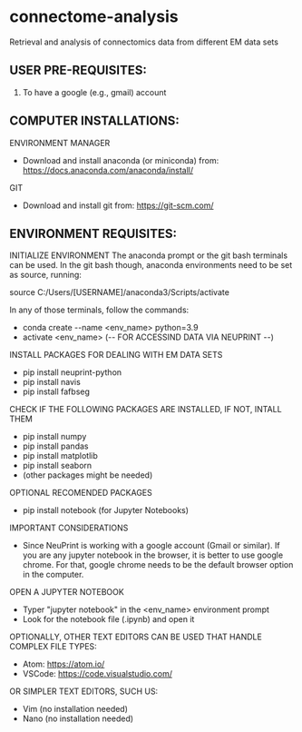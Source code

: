 # connectome-analysis
Retrieval and analysis of connectomics data from different EM data sets


USER PRE-REQUISITES:
--------------------

1. To have a google (e.g., gmail) account

COMPUTER INSTALLATIONS:
----------------------
ENVIRONMENT MANAGER
- Download and install anaconda (or miniconda) from: https://docs.anaconda.com/anaconda/install/

GIT
- Download and install git from: https://git-scm.com/


ENVIRONMENT REQUISITES:
----------------------

INITIALIZE ENVIRONMENT
The anaconda prompt or the git bash terminals can be used.
In the git bash though, anaconda environments need to be set as source, running:

source C:/Users/[USERNAME]/anaconda3/Scripts/activate

In any of those terminals, follow the commands:

- conda create --name <env_name> python=3.9
- activate <env_name> (-- FOR ACCESSIND DATA VIA NEUPRINT --)

INSTALL PACKAGES FOR DEALING WITH EM DATA SETS
- pip install neuprint-python
- pip install navis
- pip install fafbseg

CHECK IF THE FOLLOWING PACKAGES ARE INSTALLED, IF NOT, INTALL THEM
- pip install numpy
- pip install pandas
- pip install matplotlib
- pip install seaborn
- (other packages might be needed)

OPTIONAL RECOMENDED PACKAGES
- pip install notebook (for Jupyter Notebooks)

IMPORTANT CONSIDERATIONS
- Since NeuPrint is working with a google account (Gmail or similar). If you are
any jupyter notebook in the browser, it is better to use google chrome.
For that, google chrome needs to be the default browser option in the computer.

OPEN A JUPYTER NOTEBOOK
- Typer "jupyter notebook" in the <env_name> environment prompt
- Look for the notebook file (.ipynb) and open it

OPTIONALLY, OTHER TEXT EDITORS CAN BE USED THAT HANDLE COMPLEX FILE TYPES:
- Atom: https://atom.io/
- VSCode: https://code.visualstudio.com/

OR SIMPLER TEXT EDITORS, SUCH US:
- Vim (no installation needed)
- Nano (no installation needed)
